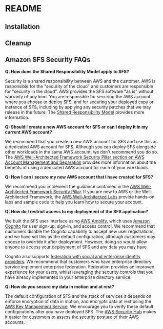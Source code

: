# README

## Installation

## Cleanup

## Amazon SFS Security FAQs
**Q: How does the Shared Responsibility Model apply to SFS?**

Security is a shared responsibility between AWS and the customer. AWS is responsible for the "security of the cloud" and
customers are responsible for "security in the cloud". AWS provides the SFS software "as is" without warranty of any
kind. You are responsible for securing the AWS account where you choose to deploy SFS, and for securing your deployed
copy or instance of SFS, including by applying any security patches that we may release in the future. The
[Shared Responsibility Model](https://aws.amazon.com/compliance/shared-responsibility-model/) provides more information.

**Q: Should I create a new AWS account for SFS or can I deploy it in my current AWS account?**

We recommend that you create a new AWS account for SFS and use this as a dedicated AWS account for SFS. Although you
can deploy SFS alongside other workloads in the same AWS account, we don't recommend you do so. The
[AWS Well-Architected Framework Security Pillar section on AWS Account Management and Separation](https://docs.aws.amazon.com/wellarchitected/latest/security-pillar/aws-account-management-and-separation.html)
provides more information about the benefits of using a dedicated AWS account for each of your workloads.

**Q: How I can I secure my new AWS account that I have created for SFS?**

We recommend you implement the guidance contained in the [AWS Well-Architected Framework Security Pillar](https://docs.aws.amazon.com/wellarchitected/latest/security-pillar/welcome.html).
If you are new to AWS or the Well-Architected Framework, the [AWS Well-Architected Labs](https://wellarchitectedlabs.com/)
provide hands-on labs and sample code to help you learn how to secure your account.

**Q: How do I restrict access to my deployment of the SFS application?**

We built the SFS user interface using [AWS Amplify](https://aws.amazon.com/amplify/), which uses
[Amazon Cognito](https://aws.amazon.com/cognito/) for user sign-up, sign-in, and access control. We recommend that customers
disable the Cognito capability to accept new user registrations, and we have set this as the default configuration, although
customers may choose to override it after deployment. However, doing so would allow anyone to access your deployment of
SFS and any data you may have.

Cognito also supports [federation with social and enterprise identity providers](https://docs.aws.amazon.com/cognito/latest/developerguide/cognito-user-pools-identity-federation.html).
We recommend that customers who have enterprise directory service implement enterprise federation. Federation provides an
improved experience for your users, whilst leveraging the security controls that you have already implemented in your
enterprise directory service.

**Q: How do you secure my data in motion and at rest?**

The default configuration of SFS and the stack of services it depends on enforce encryption of data in motion, and encrypts
data at rest using the [AWS Key Management Service](https://aws.amazon.com/kms/). We encourage you to verify these default
configurations after you have deployed SFS. The [AWS Security Hub](https://aws.amazon.com/security-hub/) makes it easier
for customers to assess the security posture of their AWS accounts.
